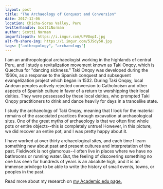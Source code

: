 ```yaml
---
layout: post
title: "The Archaeology of Conquest and Conversion"
date: 2017-12-06
location: Chicha-Soras Valley, Peru
twitterhandle: ScottiNorman
author: Scotti Norman
imgurfilepath: https://i.imgur.com/UPVOopI.jpg
alt-fb-share-img: https://i.imgur.com/5JSdy5H.jpg
tags: ["anthropology", "archaeology"]
---
```

	
I am an anthropological archaeologist working in the highlands of central Peru, and I study a revitalization movement known as Taki Onqoy, which is Quechua for "dancing sickness." Taki Onqoy was developed during the 1560s, as a response to the Spanish conquest and subsequent evangelization project which began in 1532. During Taki Onqoy, local Andean peoples actively rejected conversion to Catholocism and other aspects of Spanish culture in favor of a return to worshipping their local deities. They were possessed by these local deities, who prompted Taki Onqoy practitioners to drink and dance heavily for days in a trancelike state.

I study the archaeology of Taki Onqoy, meaning that I look for the material remains of the associated practices through excavation at archaeological sites. One of the great myths of archaeology is that we often find whole pots or entire objects--this is completely untrue! However, in this picture, we did recover an entire pot, and I was pretty happy about it.

I have worked at over thirty archaeological sites, and each time I learn something new about past and present cultures and interpretation of the past. Fieldwork is not glamorous--I often live in places where we have no bathrooms or running water. But, the feeling of discovering something no one has seen for hundreds of years is an absolute high, and it is an immense privilege to be able to write the history of small events, towns, or peoples in the past. 

Read more about my research on [my Academic.edu page.](https://vanderbilt.academia.edu/ScottiNorman)